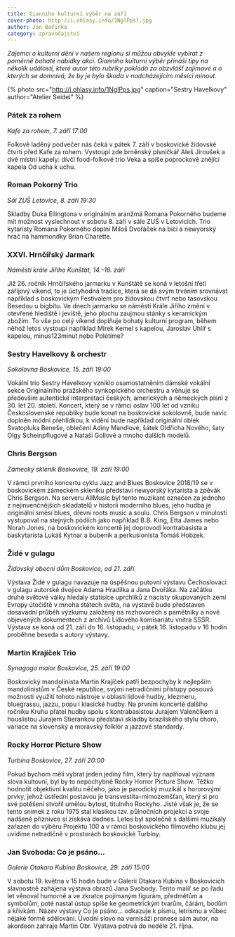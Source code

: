 ```yaml
---
title: Gianniho kulturní výběr na září
cover-photo: http://i.ohlasy.info/1NglPpsl.jpg
author: Jan Bařinka
category: zpravodajství
---
```


*Zájemci o kulturní dění v našem regionu si můžou obvykle vybírat z poměrně bohaté nabídky akcí. Gianniho kulturní výběr přináší tipy na několik událostí, které autor této rubriky pokládá za obzvlášť zajímavé a o kterých se domnívá, že by je bylo škoda v nadcházejícím měsíci minout.*

{% photo src="http://i.ohlasy.info/1NglPps.jpg" caption="Sestry Havelkovy" author="Atelier Seidel" %}

### Pátek za rohem

*Kafe za rohem, 7. září 17:00*

Folkově laděný podvečer nás čeká v pátek 7. září v boskovické židovské čtvrti před Kafe za rohem. Vystoupí zde brněnský písničkář Aleš Jiroušek a dvě místní kapely: dívčí food-folkové trio Veka a spíše poprockově znějící kapela Od ucha k uchu.

### Roman Pokorný Trio

*Sál ZUŠ Letovice, 8. září 19:30*

Skladby Duka Ellingtona v originálním aranžmá Romana Pokorného budeme mít možnost vyslechnout v sobotu 8. září v sále ZUŠ v Letovicích. Trio kytaristy Romana Pokorného doplní Miloš Dvořáček na bicí a newyorský hráč na hammondky Brian Charette.

### XXVI. Hrnčířský Jarmark

*Náměstí krále Jiřího Kunštát, 14.–16. září*

Již 26. ročník Hrnčířského jarmarku v Kunštátě se koná v letošní třetí zářijový víkend, to je úctyhodná tradice, která se dá svým trváním srovnávat například s boskovickým Festivalem pro židovskou čtvrť nebo tasovskou Besedou u bigbítu. Ve dnech jarmarku se náměstí Krále Jiřího změní v otevřené hlediště i jeviště, jeho plochu zaujmou stánky s keramickým zbožím. To vše po celý víkend doplňuje bohatý kulturní program, během něhož letos vystoupí například Mirek Kemel s kapelou, Jaroslav Uhlíř s kapelou, minus123minut nebo Poletíme?

### Sestry Havelkovy & orchestr

*Sokolovna Boskovice, 15. září 19:00*

Vokální trio Sestry Havelkovy vzniklo osamostatněním dámské vokální sekce Originálního pražského synkopického orchestru a věnuje se především autentické interpretaci českých, amerických a německých písní z 30. let 20. století. Koncert, který se v rámci oslav 100 let od vzniku Československé republiky bude konat na boskovické sokolovně, bude navíc doplněn módní přehlídkou, k vidění bude například originální oblek Svatopluka Beneše, oblečení Adiny Mandlové, šátek Oldřicha Nového, šaty Olgy Scheinpflugové a Nataši Gollové a mnoho dalších modelů.

### Chris Bergson

*Zámecký skleník Boskovice, 19. září 19:00*

V rámci prvního koncertu cyklu Jazz and Blues Boskovice 2018/19 se v boskovickém zámeckém skleníku představí newyorský kytarista a zpěvák Chris Bergson. Na serveru AllMusic byl tento muzikant označen za jednoho z nejinvenčnějších skladatelů v historii moderního blues, jeho hudba je originální směsí blues, dřevní roots music a soulu. Chris Bergson v minulosti vystupoval na stejných pódiích jako například B.B. King, Etta James nebo Norah Jones, na boskovickém koncertě jej doprovodí kontrabasista a baskytarista Lukáš Kytnar a bubeník a perkusionista Tomáš Hobzek.

### Židé v gulagu

*Židovský obecní dům Boskovice, od 21. září*

Výstava Židé v gulagu navazuje na úspěšnou putovní výstavu Čechoslováci v gulagu autorské dvojice Adama Hradilka a Jana Dvořáka. Na začátku druhé světové války hledaly statisíce uprchlíků z nacisty okupovaných zemí Evropy útočiště v mnoha státech světa, na výstavě bude představen dosavadní průběh výzkumu založený na rozhovorech s pamětníky a nově objevených dokumentech z archivů Lidového komisariátu vnitra SSSR. Výstava se koná od 21. září do 16. listopadu, v pátek 16. listopadu v 16 hodin proběhne beseda s autory výstavy.

### Martin Krajíček Trio

*Synagoga maior Boskovice, 25. září 19:00*

Boskovický mandolinista Martin Krajíček patří bezpochyby k nejlepším mandolinistům v České republice, svými netradičními přístupy posouvá možnosti využití tohoto nástroje v oblasti lidové hudby, klezmeru, bluegrassu, jazzu, popu i klasické hudby. Na prvním koncertě dalšího ročníku Kruhu přátel hudby spolu s kontrabasistou Jurajem Valenčíkem a houslistou Jurajem Stierankou představí skladby brazilského stylu choro, variace na slovenský a moravský folklór a jazzové standardy.

### Rocky Horror Picture Show

*Turbína Boskovice, 27. září 20:00*

Pokud bychom měli vybrat jeden jediný film, který by naplňoval význam slova kultovní, byl by to nepochybně Rocky Horror Picture Show. Těžko hodnotit objektivní kvalitu něčeho, jako je parodický muzikál s hororovými prvky, jehož ústřední postavou je transvestita-mimozemšťan, který si pro své potěšení stvořil umělou bytost, titulního Rockyho. Jisté však je, že se tento snímek z roku 1975 stal klasikou tzv. půlnočních projekcí a svoje nadšené příznivce si získává dodnes. Letos byl společně s dalšími muzikály zařazen do výběru Projektu 100 a v rámci boskovického filmového klubu jej uvidíme netradičně v prostorách boskovické Turbíny.

### Jan Svoboda: Co je psáno…

*Galerie Otakara Kubína Boskovice, 29. září 15:00*

V sobotu 19. května v 15 hodin bude v Galerii Otakara Kubína v Boskovicích slavnostně zahájena výstava obrazů Jana Svobody. Tento malíř se po řadu let věnoval humorně a ve zkratce pojímaným figurám, předmětům a symbolům, poté nastal ústup spíše ke geometrickým tvarům, čárám, bodům a křivkám. Název výstavy Co je psáno… odkazuje k písmu, letrismu a vůbec nějaké formě sdělování. Úvodní slovo na vernisáži pronese sám autor, na akordeon zahraje Martin Obr. Výstava potrvá do neděle 21. října.